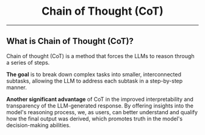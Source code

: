 # <div align="center">Chain of Thought (CoT)</div>

***
## What is Chain of Thought (CoT)?

Chain of thought (CoT) is a method that forces the LLMs to reason through a series of steps.

**The goal** is to break down complex tasks into smaller, interconnected subtasks, allowing the LLM to address each
subtask in a step-by-step manner.

**Another significant advantage** of CoT in the improved interpretability and transparency of the LLM-generated response.
By offering insights into the model's reasoning process, we, as users, can better understand and qualify how the final 
output was derived, which promotes truth in the model's decision-making abilities.

